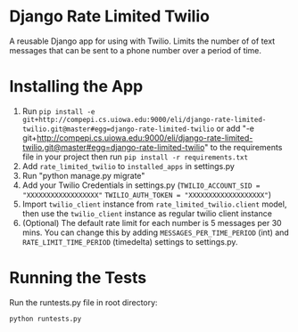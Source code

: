 Django Rate Limited Twilio
==============

A reusable Django app for using with Twilio.  Limits the number of of text messages that can be sent to a phone number over a period of time.

Installing the App
==============

1. Run ```pip install -e git+http://compepi.cs.uiowa.edu:9000/eli/django-rate-limited-twilio.git@master#egg=django-rate-limited-twilio```
or add "-e git+http://compepi.cs.uiowa.edu:9000/eli/django-rate-limited-twilio.git@master#egg=django-rate-limited-twilio" to the requirements file in your project then run ``pip install -r requirements.txt``
3. Add ``rate_limited_twilio`` to ``installed_apps`` in settings.py
4. Run "python manage.py migrate"
5. Add your Twilio Credentials in settings.py (``TWILIO_ACCOUNT_SID = "XXXXXXXXXXXXXXXXXX"`` ``TWILIO_AUTH_TOKEN = "XXXXXXXXXXXXXXXXXXX"``)
6. Import ``twilio_client`` instance from ``rate_limited_twilio.client`` model, then use the ``twilio_client`` instance as regular twilio client instance
7. (Optional) The default rate limit for each number is 5 messages per 30 mins. You can change this by adding ``MESSAGES_PER_TIME_PERIOD`` (int) and ``RATE_LIMIT_TIME_PERIOD`` (timedelta) settings to settings.py.

Running the Tests
==============

Run the runtests.py file in root directory:

```python runtests.py```